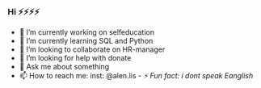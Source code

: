 ### Hi  ⚡⚡⚡⚡

- 🔭 I’m currently working on selfeducation
- 🌱 I’m currently learning SQL and Python
- 👯 I’m looking to collaborate on HR-manager
- 🤔 I’m looking for help with donate
- 💬 Ask me about something
- 📫 How to reach me: inst: @alen.lis
*- ⚡ Fun fact: i dont speak Eanglish*

